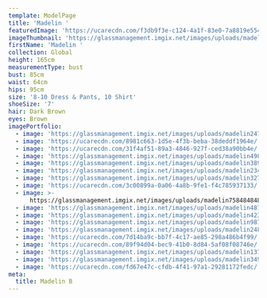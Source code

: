 ```yaml
---
template: ModelPage
title: 'Madelin '
featuredImage: 'https://ucarecdn.com/f3db9f3e-c124-4a1f-83e0-7a8819e55495/'
imageThumbnail: 'https://glassmanagement.imgix.net/images/uploads/madelin2476938233.jpg'
firstName: 'Madelin '
collection: Global
height: 165cm
measurementType: bust
bust: 85cm
waist: 64cm
hips: 95cm
size: '8-10 Dress & Pants, 10 Shirt'
shoeSize: '7'
hair: Dark Brown
eyes: Brown
imagePortfolio:
  - image: 'https://glassmanagement.imgix.net/images/uploads/madelin2476938233.jpg'
  - image: 'https://ucarecdn.com/8981c663-1d5e-4f3b-beba-38deddf1964e/'
  - image: 'https://ucarecdn.com/31f4af51-89a3-4846-927f-ced38a90bb4e/'
  - image: 'https://glassmanagement.imgix.net/images/uploads/madelin49808998324.jpg'
  - image: 'https://glassmanagement.imgix.net/images/uploads/madelin3892473343.jpg'
  - image: 'https://glassmanagement.imgix.net/images/uploads/madelin234078928.jpg'
  - image: 'https://glassmanagement.imgix.net/images/uploads/madelin32749.jpg'
  - image: 'https://ucarecdn.com/3c00899a-0a06-4a8b-9fe1-f4c785937133/'
  - image: >-
      https://glassmanagement.imgix.net/images/uploads/madelin758484848u4322111.jpg
  - image: 'https://glassmanagement.imgix.net/images/uploads/madelin48732334.jpg'
  - image: 'https://glassmanagement.imgix.net/images/uploads/madelin42379843.jpg'
  - image: 'https://glassmanagement.imgix.net/images/uploads/madelin987342.jpg'
  - image: 'https://glassmanagement.imgix.net/images/uploads/madelin248733.jpg'
  - image: 'https://ucarecdn.com/7d14ba9c-bb7f-4c17-ae85-298a486b4f99/'
  - image: 'https://ucarecdn.com/89f94d04-bec9-41b0-8d84-5af08f08746e/'
  - image: 'https://glassmanagement.imgix.net/images/uploads/madelin13789213.jpg'
  - image: 'https://glassmanagement.imgix.net/images/uploads/madelin349348.jpg'
  - image: 'https://ucarecdn.com/fd67e47c-cfdb-4f41-97a1-29281172fedc/'
meta:
  title: Madelin B
---
```


